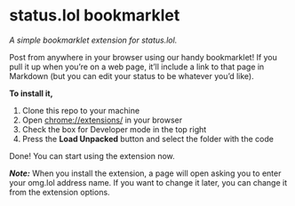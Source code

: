 # status.lol bookmarklet
*A simple bookmarklet extension for status.lol.*

Post from anywhere in your browser using our handy bookmarklet! If you pull it up when you’re on a web page, it’ll include a link to that page in Markdown (but you can edit your status to be whatever you’d like). 

**To install it,**
1. Clone this repo to your machine
2. Open [chrome://extensions/](chrome://extensions/) in your browser
3. Check the box for Developer mode in the top right
4. Press the __Load Unpacked__ button and select the folder with the code

Done! You can start using the extension now.

***Note:*** When you install the extension, a page will open asking you to enter your omg.lol address name. If you want to change it later, you can change it from the extension options.
